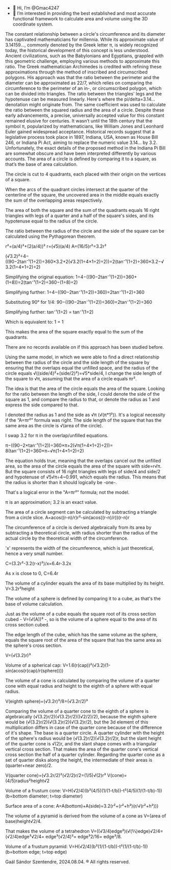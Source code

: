 - 👋 Hi, I’m @Gmac4247
- 📐 I’m interested in providing the best established and most accurate functional framework 
to calculate area and volume using the 3D coordinate system.


<!---
Gmac4247/Gmac4247 is providing the best established and most accurate functional frameworkto calculate area and volume using the 3D coordinate system.
--->

The constant relationship between a circle's circumference and its diameter has captivated mathematicians for millennia. While its approximate value of 3.14159…, commonly denoted by the Greek letter π, is widely recognized today, the historical development of this concept is less understood.
Ancient civilizations, such as the Babylonians and Egyptians, grappled with this geometric challenge, employing various methods to approximate this ratio. The Greek mathematician Archimedes is credited with refining these approximations through the method of inscribed and circumscribed polygons.
His approach was that the ratio between the perimeter and the diameter can be approximated as 22/7, which relies on comparing the circumference to the perimeter of an in-, or circumscribed polygon, which can be divided into triangles. The ratio between the triangles' legs and the hypotenuse can be measured linearly.
Here's where the pi/delta=3.14... denotation might originate from.
The same coefficient was used to calculate the ratio between the squared radius and the area of a circle.
Despite these early advancements, a precise, universally accepted value for this constant remained elusive for centuries. It wasn’t until the 18th century that the symbol π, popularized by mathematicians, like William Jones and Leonhard Euler gained widespread acceptance.
Historical records suggest that a legislative process took place in 1897, Indiana, USA, known as House Bill 246, or Indiana Pi Act, aiming to replace the numeric value 3.14… by 3.2.
Unfortunately, the exact details of the proposed method in the Indiana Pi Bill are somewhat obscure and have been interpreted differently by various accounts. 
 The area of a circle is defined by comparing it to a square, as that’s the base of area calculation.

The circle is cut to 4 quadrants, each placed with their origin on the vertices of a square.

When the arcs of the quadrant circles intersect at the quarter of the centerline of the square, the uncovered area in the middle equals exactly the sum of the overlapping areas respectively. 

The area of both the square and the sum of the quadrants equals 16 right triangles with legs of a quarter and a half of the square's sides, and its hypotenuse equal to the radius of the circle. 

The ratio between the radius of the circle and the side of the square can be calculated using the Pythagorean theorem.

r²=(a/4)²+(2(a/4))²
r=(√5)(a/4)
A=(16/5)r²=3.2r²

(√3.2)²÷4−((90−2tan⁻¹(1÷2))÷360×3.2+2(√3.2(1÷4×1÷2)÷2))=2(tan⁻¹(1÷2)÷360×3.2−√3.2(1÷4×1÷2)÷2)

Simplifying the original equation:
1÷4−((90−2tan⁻¹(1÷2))÷360+(1÷8))=2(tan⁻¹(1÷2)÷360−(1÷8)÷2)

Simplifying further:
1÷4−((90−2tan⁻¹(1÷2))÷360)=2tan⁻¹(1÷2)÷360

Substituting 90° for 1/4:
90−((90−2tan⁻¹(1÷2))÷360)=2tan⁻¹(1÷2)÷360

Simplifying further:
tan⁻¹(1÷2) = tan⁻¹(1÷2)

Which is equivalent to:
1 = 1

This makes the area of the square exactly equal to the sum of the quadrants.

There are no records available on if this approach has been studied before.

Using the same model, in which we were able to find a direct relationship between the radius of the circle and the side length of the square by ensuring that the overlaps equal the unfilled space, and the radius of the circle equals √((side/4)²+(side/2)²)=√5*side/4, I change the side length of the square to √π, assuming that the area of a circle equals πr². 

The idea is that the area of the circle equals the area of the square. Looking for the ratio between the length of the side, I could denote the side of the square as 1, and compare the radius to that, or denote the radius as 1 and express the side compared to that. 

I denoted the radius as 1 and the side as √π (√(π*1²)). It's a logical necessity if the “A=πr²” formula was right. The side length of the square that has the same area as the circle is √(area of the circle). 

I swap 3.2 for π in the overlap/unfilled equations.

π−((90−2×tan⁻¹(1÷2))÷360×π+2(√π(1÷4×1÷2)÷2))=
8(tan⁻¹(1÷2)÷360×π−√π(1÷4×1÷2)÷2) 

The equation holds true, meaning that the overlaps cancel out the unfilled area, so the area of the circle equals the area of the square with side=r√π. 
But the square consists of 16 right triangles with legs of side/4 and side/2 and hypotenuse of √5√π÷4~0.991, which equals the radius.
This means that the radius is shorter than it should logically be -one-. 

That's a logical error in the "A=πr²" formula; not the model.

π is an approximation; 3.2 is an exact value.


The area of a circle segment can be calculated by subtracting a triangle from a circle slice.
A=acos((r-n)/r)r²-sin(acos((r-n)/r))(r-n)r


The circumference of a circle is derived algebraically from its area by subtracting a theoretical circle, with radius shorter than the radius of the actual circle by the theoretical width of the circumference.

'x' represents the width of the circumference, which is just theoretical, hence a very small number.

C=(3.2r²-3.2(r-x)²)/x=6.4r-3.2x

As x is close to 0, C=6.4r


The volume of a cylinder equals the area of its base multiplied by its height.
V=3.2r²height


The volume of a sphere is defined by comparing it to a cube, as that's the base of volume calculation.

Just as the volume of a cube equals the square root of its cross section cubed - V=(√(A))³ -,
so is the volume of a sphere equal to the area of its cross section cubed.

The edge length of the cube, which has the same volume as the sphere, equals the square root of the area of the square that has the same area as the sphere's cross section.

V=(√(3.2)r)³


Volume of a spherical cap:
V=1.6(r(cap))²(√3.2)(1-sin(acos(r(cap)/r(sphere))))


The volume of a cone is calculated by comparing the volume of a quarter cone with equal radius and height to the eighth of a sphere with equal radius.

V(eighth sphere)=(√3.2r)³/8=(√3.2r/2)³

Comparing the volume of a quarter cone to the eighth of a sphere is algebraically (√(3.2)r/2)(√(3.2)r/2)((√2/2)/2), because the eighth sphere would be (√(3.2)r/2)(√(3.2)r/2)(√(3.2)r/2), but the 3d element of this multiplication differs in case of the quarter cone because of the difference of it's shape. The base is a quarter circle. 
A quarter cylinder with the height of the sphere's radius would be (√(3.2)r/2)(√(3.2)r/2)r, but the slant height of the quarter cone is √(2)r, and the slant shape comes with a triangular vertical cross section. 
That makes the area of the quarter cone's vertical cross section the half of a quarter cylinder. 
Regarding the quarter cone as a set of quarter disks along the height, the intermediate of their areas is (quarter+near zero)/2.

V(quarter cone)=(√3.2r/2)²(√2/2)r/2=(1/5)√(2)r³
V(cone)=(4/5)radius²height√2


Volume of a frustum cone:
V=H(√2/4)(b²(4/5)(1/(1-t/b))-t²(4/5)(1/(1-t/b)-1))
(b=bottom diameter; t=top diameter)


Surface area of a cone:
A=A(bottom)+A(side)=3.2(r²+(r²+h²)(r/√(r²+h²)))


The volume of a pyramid is derived from the volume of a cone as V=(area of base)height√2/4.


That makes the volume of a tetrahedron V=((√3/4)edge²)(√(⅔)edge)√2/4= (√2/4)edge³√2/4= edge³(√2/4)²= edge³2/16= edge³/8.


Volume of a frustum pyramid:
V=H(√2/4)(b²(1/(1-t/b))-t²(1/(1-t/b)-1))
(b=bottom edge; t=top edge)


Gaál Sándor 
Szentendre, 2024.08.04.
® All rights reserved.

